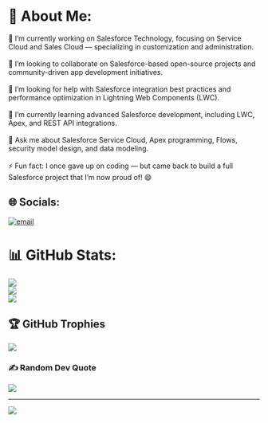 # 💫 About Me:
🔭 I’m currently working on Salesforce Technology, focusing on Service Cloud and Sales Cloud — specializing in customization and administration.<br><br>👯 I’m looking to collaborate on Salesforce-based open-source projects and community-driven app development initiatives.<br><br>🤝 I’m looking for help with Salesforce integration best practices and performance optimization in Lightning Web Components (LWC).<br><br>🌱 I’m currently learning advanced Salesforce development, including LWC, Apex, and REST API integrations.<br><br>💬 Ask me about Salesforce Service Cloud, Apex programming, Flows, security model design, and data modeling.<br><br>⚡ Fun fact: I once gave up on coding — but came back to build a full Salesforce project that I’m now proud of! 😄

## 🌐 Socials:
[![email](https://img.shields.io/badge/Email-D14836?logo=gmail&logoColor=white)](mailto:connectwithpulkit@gmail.com) 
# 📊 GitHub Stats:
![](https://github-readme-stats.vercel.app/api?username=BoeingHawk&theme=gruvbox_light&hide_border=false&include_all_commits=true&count_private=true)<br/>
![](https://nirzak-streak-stats.vercel.app/?user=BoeingHawk&theme=gruvbox_light&hide_border=false)<br/>
![](https://github-readme-stats.vercel.app/api/top-langs/?username=BoeingHawk&theme=gruvbox_light&hide_border=false&include_all_commits=true&count_private=true&layout=compact)

## 🏆 GitHub Trophies
![](https://github-profile-trophy.vercel.app/?username=BoeingHawk&theme=github_dark&no-frame=false&no-bg=true&margin-w=4)

### ✍️ Random Dev Quote
![](https://quotes-github-readme.vercel.app/api?type=horizontal&theme=radical)

---
[![](https://visitcount.itsvg.in/api?id=BoeingHawk&icon=0&color=0)](https://visitcount.itsvg.in)


